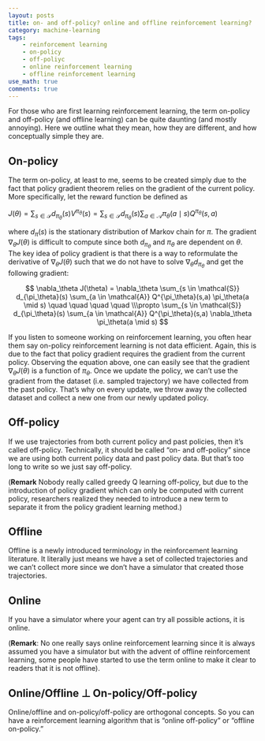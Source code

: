 ```yaml
---
layout: posts
title: on- and off-policy? online and offline reinforcement learning?
category: machine-learning
tags: 
    - reinforcement learning
    - on-policy
    - off-poliyc
    - online reinforcement learning
    - offline reinforcement learning
use_math: true
comments: true
---
```


For those who are first learning reinforcement learning, the term on-policy and off-policy (and offline learning) can be quite daunting (and mostly annoying). Here we outline what they mean, how they are different, and how conceptually simple they are. 

## On-policy

The term on-policy, at least to me, seems to be created simply due to the fact that policy gradient theorem relies on the gradient of the current policy. More specifically, let the reward function be defined as 

$J(\theta) = \sum_{s \in \mathcal{S}} d_{\pi_\theta}(s) V^{\pi_\theta}(s) = \sum_{s \in \mathcal{S}} d_{\pi_\theta}(s) \sum_{a \in \mathcal{A}} \pi_\theta(a \mid s) Q^{\pi_\theta}(s,a)$

where $d_{\pi}(s)$ is the stationary distribution of Markov chain for $\pi$. The gradient $\nabla_\theta J(\theta)$ is difficult to compute since both $d_{\pi_\theta}$ and $\pi_\theta$ are dependent on $\theta$. The key idea of policy gradient is that there is a way to reformulate the derivative of $\nabla_\theta J(\theta)$ such that we do not have to solve $\nabla_\theta d_{\pi_\theta}$ and get the following gradient:

$$
\nabla_\theta J(\theta) = \nabla_\theta \sum_{s \in \mathcal{S}} d_{\pi_\theta}(s) \sum_{a \in \mathcal{A}} Q^{\pi_\theta}(s,a) \pi_\theta(a \mid s) 
\quad \quad \quad \quad  
\\\propto \sum_{s \in \mathcal{S}} d_{\pi_\theta}(s) \sum_{a \in \mathcal{A}} Q^{\pi_\theta}(s,a) \nabla_\theta \pi_\theta(a \mid s)
$$

If you listen to someone working on reinforcement learning, you often hear them say on-policy reinforcement learning is not data efficient. Again, this is due to the fact that policy gradient requires the gradient from the current policy. Observing the equation above, one can easily see that the gradient $\nabla_\theta J(\theta)$ is a function of $\pi_\theta$. Once we update the policy, we can’t use the gradient from the dataset (i.e. sampled trajectory) we have collected from the past policy. That’s why on every update, we throw away the collected dataset and collect a new one from our newly updated policy.

## Off-policy

If we use trajectories from both current policy and past policies, then it’s called off-policy. Technically, it should be called “on- and off-policy” since we are using both current policy data and past policy data. But that’s too long to write so we just say off-policy. 

(**Remark** Nobody really called greedy Q learning off-policy, but due to the introduction of policy gradient which can only be computed with current policy, researchers realized they needed to introduce a new term to separate it from the policy gradient learning method.)

## Offline

Offline is a newly introduced terminology in the reinforcement learning literature. It literally just means we have a set of collected trajectories and we can’t collect more since we don’t have a simulator that created those trajectories. 

## Online

If you have a simulator where your agent can try all possible actions, it is online. 

(**Remark**: No one really says online reinforcement learning since it is always assumed you have a simulator but with the advent of offline reinforcement learning, some people have started to use the term online to make it clear to readers that it is not offline).

## Online/Offline $\perp$ On-policy/Off-policy

Online/offline and on-policy/off-policy are orthogonal concepts. So you can have a reinforcement learning algorithm that is “online off-policy” or “offline on-policy.”